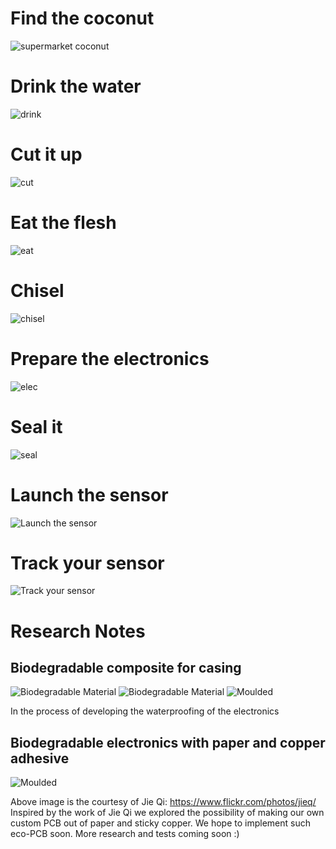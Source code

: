 # Find the coconut
![supermarket coconut](https://c2.staticflickr.com/4/3926/32619065903_f39757104a_z.jpg)

# Drink the water
![drink](https://c2.staticflickr.com/4/3947/33483919466_1e20e9c5b8_z.jpg)

# Cut it up
![cut](https://c1.staticflickr.com/1/670/32590199604_70bfc9df5d_z.jpg)

# Eat the flesh
![eat](https://c1.staticflickr.com/3/2862/33049906540_010aaa9476_z.jpg)

# Chisel
![chisel](https://c1.staticflickr.com/3/2910/33236349053_3b4c640daa_z.jpg)

# Prepare the electronics
![elec](https://c2.staticflickr.com/4/3776/32689081903_8c5703819e_z.jpg)

# Seal it
![seal](https://c1.staticflickr.com/1/734/33392733426_701e8b661c_z.jpg)

# Launch the sensor
![Launch the sensor](https://c1.staticflickr.com/1/685/33141234310_56e15aa21e_z.jpg)

# Track your sensor
![Track your sensor](https://c2.staticflickr.com/6/5756/32715829313_b33208eee2_z.jpg)


# Research Notes 
## Biodegradable composite for casing
![Biodegradable Material](https://c1.staticflickr.com/3/2854/32710322593_bd634162e5_z.jpg)
![Biodegradable Material](https://c2.staticflickr.com/4/3857/33367853412_a02d8a0fed_z.jpg)
![Moulded](https://c1.staticflickr.com/3/2816/33367856832_151e1d077b_z.jpg)

In the process of developing the waterproofing of the electronics 

## Biodegradable electronics with paper and copper adhesive
![Moulded](http://farm3.staticflickr.com/2888/10918858284_b227193fc8_z.jpg)

Above image is the courtesy of Jie Qi: https://www.flickr.com/photos/jieq/
Inspired by the work of Jie Qi we explored the possibility of making our own custom PCB out of paper and sticky copper. We hope to implement such eco-PCB soon. More research and tests coming soon :)
